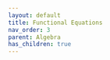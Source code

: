 ```yaml
---
layout: default
title: Functional Equations
nav_order: 3
parent: Algebra
has_children: true
---
```

